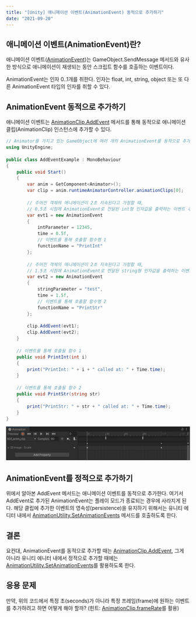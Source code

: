 ```yaml
---
title: "[Unity] 애니메이션 이벤트(AnimationEvent) 동적으로 추가하기"
date: "2021-09-20"
---
```


[AnimationEvent]: https://docs.unity3d.com/ScriptReference/AnimationEvent.html
[SendMessage]: https://docs.unity3d.com/ScriptReference/GameObject.SendMessage.html
[AnimationClip.AddEvent]: https://docs.unity3d.com/ScriptReference/AnimationClip.AddEvent.html
[AnimationUtility.SetAnimationEvents]: https://docs.unity3d.com/ScriptReference/AnimationUtility.SetAnimationEvents.html
[AnimationClip.frameRate]: https://docs.unity3d.com/ScriptReference/AnimationClip-frameRate.html

## 애니메이션 이벤트(AnimationEvent)란?

애니메이션 이벤트([AnimationEvent])는 GameObject.SendMessage 메서드와 유사한 방식으로 애니메이션이 재생되는 동안 스크립트 함수를 호출하는 이벤트이다.

AnimationEvent는 인자 0..1개를 취한다. 인자는 float, int, string, object 또는 또 다른 AnimationEvent 타입의 인자를 취할 수 있다.

## AnimationEvent 동적으로 추가하기

애니메이션 이벤트는 [AnimationClip.AddEvent] 메서드를 통해 동적으로 애니메이션 클립(AnimationClip) 인스턴스에 추가할 수 있다.

```csharp
// Animator를 가지고 있는 GameObject에 여러 개의 AnimationEvent를 동적으로 추가하는 샘플 코드
using UnityEngine;

public class AddEventExample : MonoBehaviour
{
    public void Start()
    {
        var anim = GetComponent<Animator>();
        var clip = anim.runtimeAnimatorController.animationClips[0];
        
        // 주어진 객체의 애니메이션이 2초 지속된다고 가정할 때,
        // 0.5초 시점에 AnimationEvent로 전달된 int형 인자값을 출력하는 이벤트 추가
        var evt1 = new AnimationEvent
        {
            intParameter = 12345,
            time = 0.5f,
            // 이벤트를 통해 호출할 함수명 1
            functionName = "PrintInt"
        };
        
        // 주어진 객체의 애니메이션이 2초 지속된다고 가정할 때,
        // 1.5초 시점에 AnimationEvent로 전달된 string형 인자값을 출력하는 이벤트 추가
        var evt2 = new AnimationEvent
        {
            stringParameter = "test",
            time = 1.5f,
            // 이벤트를 통해 호출할 함수명 2
            functionName = "PrintStr"
        };

        clip.AddEvent(evt1);
        clip.AddEvent(evt2);
    }

    // 이벤트를 통해 호출될 함수 1
    public void PrintInt(int i)
    {
        print("PrintInt: " + i + " called at: " + Time.time);
    }
    
    // 이벤트를 통해 호출될 함수 2
    public void PrintStr(string str)
    {
        print("PrintStr: " + str + " called at: " + Time.time);
    }
}
```

![add_event_example](./unity_how_to_add_animation_events_dynamically/add_event_example.png)

## AnimationEvent를 정적으로 추가하기

위에서 알아본 AddEvent 메서드는 애니메이션 이벤트를 동적으로 추가한다. 여기서 AddEvent로 추가된 AnimationEvent는 플레이 모드가 종료되는 경우에 사라지게 된다. 해당 클립에 추가한 이벤트의 영속성(persistence)을 유지하기 위해서는 유니티 에디터 내에서 [AnimationUtility.SetAnimationEvents] 메서드를 호출하도록 한다.

## 결론

요컨대, AnimationEvent를 동적으로 추가할 때는 [AnimationClip.AddEvent], 그게 아니라 유니티 에니터 내에서 정적으로 추가할 때에는 [AnimationUtility.SetAnimationEvents]를 활용하도록 한다.

## 응용 문제

만약, 위의 코드에서 특정 초(seconds)가 아니라 특정 프레임(frame)에 원하는 이벤트를 추가하려고 하면 어떻게 해야 할까? (힌트: [AnimationClip.frameRate]를 활용)
